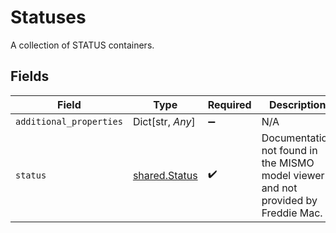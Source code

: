 # Statuses

A collection of STATUS containers.


## Fields

| Field                                                                              | Type                                                                               | Required                                                                           | Description                                                                        |
| ---------------------------------------------------------------------------------- | ---------------------------------------------------------------------------------- | ---------------------------------------------------------------------------------- | ---------------------------------------------------------------------------------- |
| `additional_properties`                                                            | Dict[str, *Any*]                                                                   | :heavy_minus_sign:                                                                 | N/A                                                                                |
| `status`                                                                           | [shared.Status](../../models/shared/status.md)                                     | :heavy_check_mark:                                                                 | Documentation not found in the MISMO model viewer and not provided by Freddie Mac. |